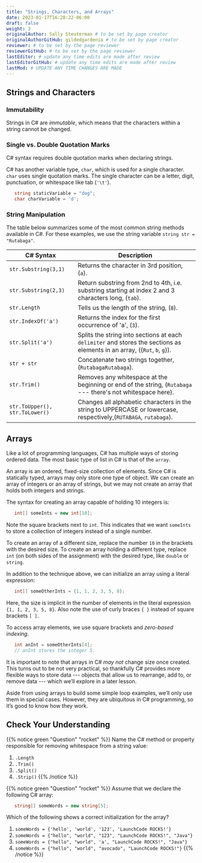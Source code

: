 ```yaml
---
title: "Strings, Characters, and Arrays"
date: 2023-01-17T16:28:22-06:00
draft: false
weight: 3
originalAuthor: Sally Steuterman # to be set by page creator
originalAuthorGitHub: gildedgardenia # to be set by page creator
reviewer: # to be set by the page reviewer
reviewerGitHub: # to be set by the page reviewer
lastEditor: # update any time edits are made after review
lastEditorGitHub: # update any time edits are made after review
lastMod: # UPDATE ANY TIME CHANGES ARE MADE
---
```


## Strings and Characters

### Immutability

Strings in C# are *immutable*, which means that the characters within a
string cannot be changed.

### Single vs. Double Quotation Marks

C# syntax requires double quotation marks when declaring strings.

C# has another variable type, `char`, which is used for a single character.
`char` uses single quotation marks. The single character can be a letter,
digit, punctuation, or whitespace like tab (`'\t'`).

```csharp
   string staticVariable = "dog";
   char charVariable = 'd';
```

### String Manipulation

The table below summarizes some of the most common string methods available in
C#. For these examples, we use the string variable
`string str = "Rutabaga"`.

| C# Syntax | Description |
|-----------|-------------|
| `str.Substring(3,1)` | Returns the character in 3rd position, (`a`). |
| `str.Substring(2,3)` | Return substring from 2nd to 4th, i.e. substring starting at index 2 and 3 characters long, (`tab`). |
| `str.Length` | Tells us the length of the string, (`8`). |
| `str.IndexOf('a')` | Returns the index for the first occurrence of 'a', (`3`). |
| `str.Split('a')` | Splits the string into sections at each `delimiter` and stores the sections as elements in an array, ({`Rut`, `b`, `g`}). |
| `str + str` | Concatenate two strings together, (`RutabagaRutabaga`). |
| `str.Trim()` | Removes any whitespace at the beginning or end of the string, (`Rutabaga` --- there's not whitespace here). |
| `str.ToUpper(), str.ToLower()` | Changes all alphabetic characters in the string to UPPERCASE or lowercase, respectively,(`RUTABAGA`, `rutabaga`). |

## Arrays

Like a lot of programming languages, C# has multiple ways of storing
ordered data. The most basic type of list in C# is that of the `array`.

An array is an ordered, fixed-size collection of elements. Since C# is
statically typed, arrays may only store one type of object. We can
create an array of integers or an array of strings, but we may not
create an array that holds both integers and strings.

The syntax for creating an array capable of holding 10 integers is:

```csharp
   int[] someInts = new int[10];
```

Note the square brackets next to `int`. This indicates that we want
`someInts` to store a collection of integers instead of a single number.

To create an array of a different size, replace the number `10` in the
brackets with the desired size. To create an array holding a different type,
replace `int` (on both sides of the assignment) with the desired type, like
`double` or `string`.

In addition to the technique above, we can initialize an array using a
literal expression:

```csharp
   int[] someOtherInts = {1, 1, 2, 3, 5, 8};
```

Here, the size is implicit in the number of elements in the literal
expression `{1, 1, 2, 3, 5, 8}`. Also note the use of curly braces `{ }`
instead of square brackets `[ ]`.

To access array elements, we use square brackets and *zero-based indexing*.

```csharp
   int anInt = someOtherInts[4];
   // anInt stores the integer 5.
```

It is important to note that arrays in C# *may not* change size once created. This
turns out to be not very practical, so thankfully C# provides more
flexible ways to store data --- objects that allow us to rearrange, add
to, or remove data --- which we’ll explore in a later lesson.

Aside from using arrays to build some simple loop examples, we’ll only use them in 
special cases. However, they are ubiquitous in C# programming, so it’s good to know 
how they work.

## Check Your Understanding

{{% notice green "Question" "rocket" %}}
   Name the C# method or property responsible for removing whitespace from a string value:
   1. `.Length`
   1. `.Trim()`
   1. `.Split()`
   1. `.Strip()`
{{% /notice %}}

{{% notice green "Question" "rocket" %}}
   Assume that we declare the following C# array:
   ```csharp
      string[] someWords = new string[5];
   ```
   Which of the following shows a correct initialization for the array?
   1. `someWords = {'hello', 'world', '123', 'LaunchCode ROCKS!'}`
   1. `someWords = {"hello", "world", "123", "LaunchCode ROCKS!", "Java"}`
   1. `someWords = {"hello", "world", 'a', "LaunchCode ROCKS!", "Java"}`
   1. `someWords = {"hello", "world", "avocado", "LaunchCode ROCKS!"}`
{{% /notice %}}